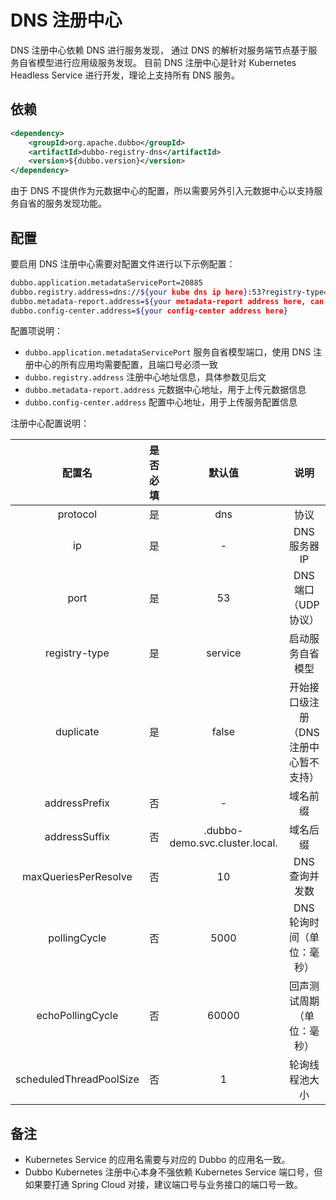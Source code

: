 # DNS 注册中心

DNS 注册中心依赖 DNS 进行服务发现，
通过 DNS 的解析对服务端节点基于服务自省模型进行应用级服务发现。
目前 DNS 注册中心是针对 Kubernetes Headless Service 进行开发，理论上支持所有 DNS 服务。

## 依赖

```xml
<dependency>
    <groupId>org.apache.dubbo</groupId>
    <artifactId>dubbo-registry-dns</artifactId>
    <version>${dubbo.version}</version>
</dependency>
```

由于 DNS 不提供作为元数据中心的配置，所以需要另外引入元数据中心以支持服务自省的服务发现功能。

## 配置

要启用 DNS 注册中心需要对配置文件进行以下示例配置：

```bash
dubbo.application.metadataServicePort=20885
dubbo.registry.address=dns://${your kube dns ip here}:53?registry-type=service&duplicate=false&addressSuffix=.dubbo-demo.svc.cluster.local.
dubbo.metadata-report.address=${your metadata-report address here, can be the same with config-center}
dubbo.config-center.address=${your config-center address here}
```

配置项说明：

- `dubbo.application.metadataServicePort` 服务自省模型端口，使用 DNS 注册中心的所有应用均需要配置，且端口号必须一致
- `dubbo.registry.address` 注册中心地址信息，具体参数见后文
- `dubbo.metadata-report.address` 元数据中心地址，用于上传元数据信息
- `dubbo.config-center.address` 配置中心地址，用于上传服务配置信息


注册中心配置说明：


| 配置名 | 是否必填 | 默认值 | 说明 |
| :---: | :---: | :---: | :---: |
| protocol | 是 | dns | 协议 |
| ip | 是 | - | DNS 服务器 IP |
| port | 是 | 53 | DNS 端口（UDP 协议） |
| registry-type | 是 | service | 启动服务自省模型 |
| duplicate | 是 | false | 开始接口级注册（DNS 注册中心暂不支持） |
| addressPrefix | 否 | - | 域名前缀 |
| addressSuffix | 否 | .dubbo-demo.svc.cluster.local. | 域名后缀 |
| maxQueriesPerResolve | 否 | 10 | DNS 查询并发数 |
| pollingCycle | 否 | 5000 | DNS 轮询时间（单位：毫秒） |
| echoPollingCycle | 否 | 60000 | 回声测试周期（单位：毫秒） |
| scheduledThreadPoolSize | 否 | 1 | 轮询线程池大小 |

## 备注

- Kubernetes Service 的应用名需要与对应的 Dubbo 的应用名一致。
- Dubbo Kubernetes 注册中心本身不强依赖 Kubernetes Service 端口号，但如果要打通 Spring Cloud 对接，建议端口号与业务接口的端口号一致。
